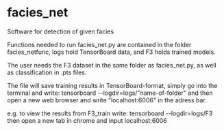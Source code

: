 # facies_net
Software for detection of given facies

Functions needed to run facies_net.py are contained in the folder facies_netfunc, logs hold TensorBoard data, and F3 holds trained models.

The user needs the F3 dataset in the same folder as facies_net.py, as well as classification in .pts files.

The file will save training results in TensorBoard-format, simply go into the terminal and write: tensorboard --logdir=logs/"name-of-folder" and then open a new web browser and write "localhost:6006" in the adress bar.

e.g. to view the results from F3_train write: tensorboard --logdir=logs/F3 then open a new tab in chrome and input localhost:6006
